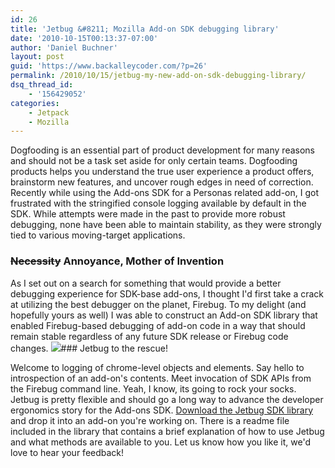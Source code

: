 ```yaml
---
id: 26
title: 'Jetbug &#8211; Mozilla Add-on SDK debugging library'
date: '2010-10-15T00:13:37-07:00'
author: 'Daniel Buchner'
layout: post
guid: 'https://www.backalleycoder.com/?p=26'
permalink: /2010/10/15/jetbug-my-new-add-on-sdk-debugging-library/
dsq_thread_id:
    - '156429052'
categories:
    - Jetpack
    - Mozilla
---
```


Dogfooding is an essential part of product development for many reasons and should not be a task set aside for only certain teams. Dogfooding products helps you understand the true user experience a product offers, brainstorm new features, and uncover rough edges in need of correction. Recently while using the Add-ons SDK for a Personas related add-on, I got frustrated with the stringified console logging available by default in the SDK. While attempts were made in the past to provide more robust debugging, none have been able to maintain stability, as they were strongly tied to various moving-target applications.

### <del>Necessity</del> Annoyance, Mother of Invention

 As I set out on a search for something that would provide a better debugging experience for SDK-base add-ons, I thought I'd first take a crack at utilizing the best debugger on the planet, Firebug. To my delight (and hopefully yours as well) I was able to construct an Add-on SDK library that enabled Firebug-based debugging of add-on code in a way that should remain stable regardless of any future SDK release or Firebug code changes. ![](http://blog.mozilla.com/addons/files/2010/10/jetbug_logo.png)### Jetbug to the rescue!

 Welcome to logging of chrome-level objects and elements. Say hello to introspection of an add-on's contents. Meet invocation of SDK APIs from the Firebug command line. Yeah, I know, its going to rock your socks. Jetbug is pretty flexible and should go a long way to advance the developer ergonomics story for the Add-ons SDK. [Download the Jetbug SDK library](http://people.mozilla.com/~dbuchner/sdk_libs/jetbug.zip) and drop it into an add-on you're working on. There is a readme file included in the library that contains a brief explanation of how to use Jetbug and what methods are available to you. Let us know how you like it, we'd love to hear your feedback!